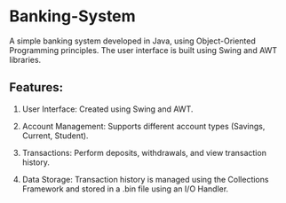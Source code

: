 # Banking-System
A simple banking system developed in Java, using Object-Oriented Programming principles. The user interface is built using Swing and AWT libraries.

## Features:

1. User Interface: Created using Swing and AWT.

2. Account Management: Supports different account types (Savings, Current, Student).

3. Transactions: Perform deposits, withdrawals, and view transaction history.

4. Data Storage: Transaction history is managed using the Collections Framework and stored in a .bin file using an I/O Handler.
